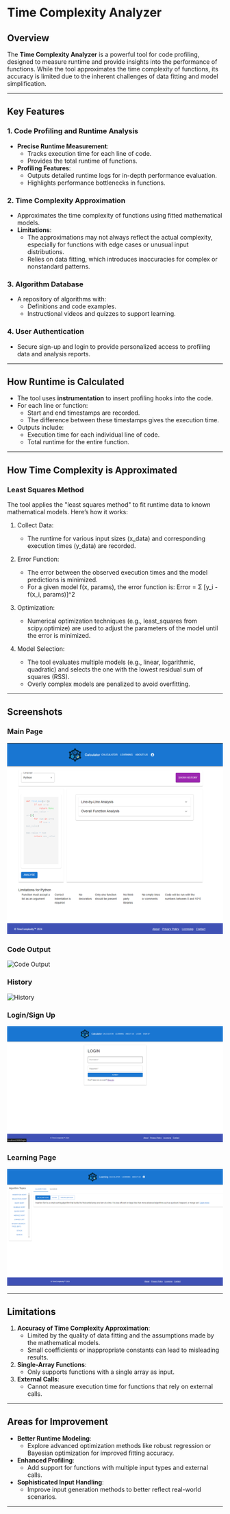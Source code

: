 
# Time Complexity Analyzer

## Overview
The **Time Complexity Analyzer** is a powerful tool for code profiling, designed to measure runtime and provide insights into the performance of functions. While the tool approximates the time complexity of functions, its accuracy is limited due to the inherent challenges of data fitting and model simplification.

---

## Key Features
### 1. Code Profiling and Runtime Analysis
- **Precise Runtime Measurement**:
  - Tracks execution time for each line of code.
  - Provides the total runtime of functions.
- **Profiling Features**:
  - Outputs detailed runtime logs for in-depth performance evaluation.
  - Highlights performance bottlenecks in functions.

### 2. Time Complexity Approximation
- Approximates the time complexity of functions using fitted mathematical models.
- **Limitations**:
  - The approximations may not always reflect the actual complexity, especially for functions with edge cases or unusual input distributions.
  - Relies on data fitting, which introduces inaccuracies for complex or nonstandard patterns.

### 3. Algorithm Database
- A repository of algorithms with:
  - Definitions and code examples.
  - Instructional videos and quizzes to support learning.

### 4. User Authentication
- Secure sign-up and login to provide personalized access to profiling data and analysis reports.

---

## How Runtime is Calculated
- The tool uses **instrumentation** to insert profiling hooks into the code.
- For each line or function:
  - Start and end timestamps are recorded.
  - The difference between these timestamps gives the execution time.
- Outputs include:
  - Execution time for each individual line of code.
  - Total runtime for the entire function.

---

## How Time Complexity is Approximated
### Least Squares Method
The tool applies the "least squares method" to fit runtime data to known mathematical models. Here’s how it works:

1. Collect Data:
   - The runtime for various input sizes (x_data) and corresponding execution times (y_data) are recorded.

2. Error Function:
   - The error between the observed execution times and the model predictions is minimized.
   - For a given model f(x, params), the error function is:
       Error = Σ [y_i - f(x_i, params)]^2

3. Optimization:
   - Numerical optimization techniques (e.g., least_squares from scipy.optimize) are used to adjust the parameters of the model until the error is minimized.

4. Model Selection:
   - The tool evaluates multiple models (e.g., linear, logarithmic, quadratic) and selects the one with the lowest residual sum of squares (RSS).
   - Overly complex models are penalized to avoid overfitting.


---

## Screenshots

### Main Page
![Main Page](./images/main_page.png)

### Code Output
![Code Output](./images/code_output.png)

### History
![History](./images/history.png)

### Login/Sign Up
![Login/Sign Up](./images/login_signup.png)

### Learning Page
![Learning Page](./images/learning_page.png)

---

## Limitations
1. **Accuracy of Time Complexity Approximation**:
   - Limited by the quality of data fitting and the assumptions made by the mathematical models.
   - Small coefficients or inappropriate constants can lead to misleading results.
2. **Single-Array Functions**:
   - Only supports functions with a single array as input.
3. **External Calls**:
   - Cannot measure execution time for functions that rely on external calls.

---

## Areas for Improvement
- **Better Runtime Modeling**:
  - Explore advanced optimization methods like robust regression or Bayesian optimization for improved fitting accuracy.
- **Enhanced Profiling**:
  - Add support for functions with multiple input types and external calls.
- **Sophisticated Input Handling**:
  - Improve input generation methods to better reflect real-world scenarios.

---
